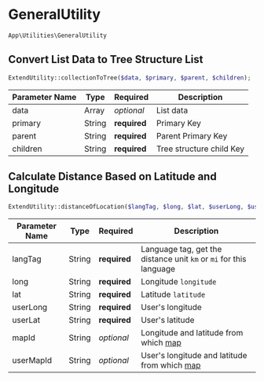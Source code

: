 # GeneralUtility

`App\Utilities\GeneralUtility`

## Convert List Data to Tree Structure List

```php
ExtendUtility::collectionToTree($data, $primary, $parent, $children);
```
| Parameter Name | Type | Required | Description |
| --- | --- | --- | --- |
| data | Array | *optional* | List data |
| primary | String | **required** | Primary Key |
| parent | String | **required** | Parent Primary Key |
| children | String | **required** | Tree structure child Key |

## Calculate Distance Based on Latitude and Longitude

```php
ExtendUtility::distanceOfLocation($langTag, $long, $lat, $userLong, $userLat, $mapId, $userMapId);
```
| Parameter Name | Type | Required | Description |
| --- | --- | --- | --- |
| langTag | String | **required** | Language tag, get the distance unit `km` or `mi` for this language |
| long | String | **required** | Longitude `longitude` |
| lat | String | **required** | Latitude `latitude` |
| userLong | String | **required** | User's longitude |
| userLat | String | **required** | User's latitude |
| mapId | String | *optional* | Longitude and latitude from which [map](../../configs//dictionary/maps.md) |
| userMapId | String | *optional* | User's longitude and latitude from which [map](../../configs//dictionary/maps.md) |

